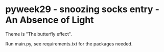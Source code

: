 # pyweek29 - snoozing socks entry - An Absence of Light

Theme is "The butterfly effect".

Run main.py, see requirements.txt for the packages needed.

